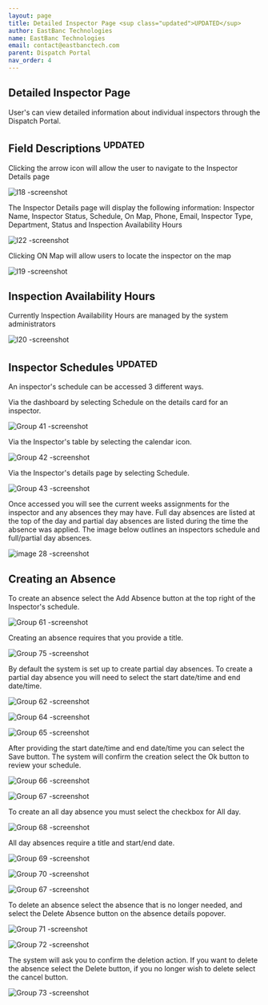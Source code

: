 ```yaml
---
layout: page
title: Detailed Inspector Page <sup class="updated">UPDATED</sup>
author: EastBanc Technologies
name: EastBanc Technologies
email: contact@eastbanctech.com
parent: Dispatch Portal
nav_order: 4
---
```


<section id="detailed-inspector-page" markdown="1">

# Detailed Inspector Page 

User's can view detailed information about individual inspectors through the Dispatch Portal.

<section id="field-descriptions-updated" markdown="1">

## Field Descriptions <sup class="updated">UPDATED</sup>

Clicking the arrow icon will allow the user to navigate to the Inspector Details page

![I18 -screenshot](../images/dispatch-portal/dp-detailed-inspector/field-descriptions.png)

The Inspector Details page will display the following information: Inspector Name, Inspector Status, Schedule, On Map, Phone, Email, Inspector Type, Department, Status and Inspection Availability Hours

![I22 -screenshot](../images/dispatch-portal/dp-detailed-inspector/field-descriptions1.png)

Clicking ON Map will allow users to locate the inspector on the map

![I19 -screenshot](../images/dispatch-portal/dp-detailed-inspector/field-descriptions2.png)

</section>

<section id="inspection-availability-hours" markdown="1">

## Inspection Availability Hours

Currently Inspection Availability Hours are managed by the system administrators

![I20 -screenshot](../images/dispatch-portal/dp-detailed-inspector/availability-hours.png)

</section>

<section id="inspector-schedules-updated" markdown="1">
 
## Inspector Schedules <sup class="updated">UPDATED</sup>

An inspector's schedule can be accessed 3 different ways.

Via the dashboard by selecting Schedule on the details card for an inspector.

![Group 41 -screenshot](../images/dispatch-portal/dp-detailed-inspector/schedules.png)

Via the Inspector's table by selecting the calendar icon.

![Group 42 -screenshot](../images/dispatch-portal/dp-detailed-inspector/schedules1.png)


Via the Inspector's details page by selecting Schedule.

![Group 43 -screenshot](../images/dispatch-portal/dp-detailed-inspector/schedules2.png)

Once accessed you will see the current weeks assignments for the inspector and any absences they may have.
Full day absences are listed at the top of the day and partial day absences are listed during the time the absence was applied. The image below outlines an inspectors schedule and full/partial day absences. 

![image 28 -screenshot](../images/dispatch-portal/dp-detailed-inspector/schedules3.png)

</section>

<section id="creating-an-absence" markdown="1">

## Creating an Absence

To create an absence select the Add Absence button at the top right of the Inspector's schedule.

![Group 61 -screenshot](../images/dispatch-portal/dp-detailed-inspector/absence.png)

Creating an absence requires that you provide a title.

![Group 75 -screenshot](../images/dispatch-portal/dp-detailed-inspector/absence1.png)

By default the system is set up to create partial day absences. To create a partial day absence you will need to select the start date/time and end date/time.

![Group 62 -screenshot](../images/dispatch-portal/dp-detailed-inspector/absence2.png)

![Group 64 -screenshot](../images/dispatch-portal/dp-detailed-inspector/absence3.png)

![Group 65 -screenshot](../images/dispatch-portal/dp-detailed-inspector/absence4.png)

After providing the start date/time and end date/time you can select the Save button. The system will confirm the creation select the Ok button to review your schedule.

![Group 66 -screenshot](../images/dispatch-portal/dp-detailed-inspector/absence5.png)

![Group 67 -screenshot](../images/dispatch-portal/dp-detailed-inspector/absence6.png)

To create an all day absence you must select the checkbox for All day.

![Group 68 -screenshot](../images/dispatch-portal/dp-detailed-inspector/absence7.png)

All day absences require a title and start/end date.

![Group 69 -screenshot](../images/dispatch-portal/dp-detailed-inspector/absence8.png)

![Group 70 -screenshot](../images/dispatch-portal/dp-detailed-inspector/absence9.png)

![Group 67 -screenshot](../images/dispatch-portal/dp-detailed-inspector/absence10.png)

To delete an absence select the absence that is no longer needed, and select the Delete Absence button on the absence details popover. 

![Group 71 -screenshot](../images/dispatch-portal/dp-detailed-inspector/absence11.png)

![Group 72 -screenshot](../images/dispatch-portal/dp-detailed-inspector/absence12.png)

The system will ask you to confirm the deletion action.  If you want to delete the absence select the Delete button, if you no longer wish to delete select the cancel button.

![Group 73 -screenshot](../images/dispatch-portal/dp-detailed-inspector/absence13.png)


</section>
</section>
